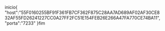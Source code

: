 inicio{
"host":"55F0160255BF91F361FB7CF362F875C28AA7AD689AF02AF30CE832AF55FD26241227CC0A27FF2FC51E154FEB26E266A47FA770CE74BA11",
"porta":"7233"
}fim
